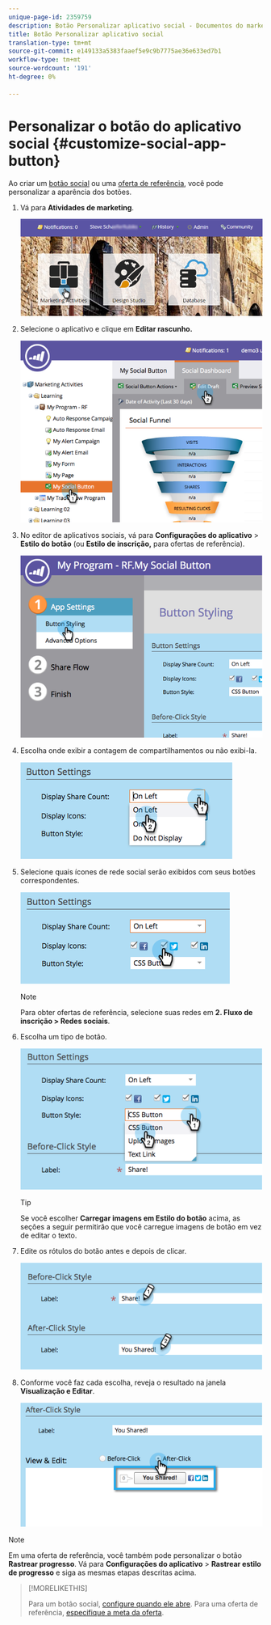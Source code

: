 ```yaml
---
unique-page-id: 2359759
description: Botão Personalizar aplicativo social - Documentos do marketing - Documentação do produto
title: Botão Personalizar aplicativo social
translation-type: tm+mt
source-git-commit: e149133a5383faaef5e9c9b7775ae36e633ed7b1
workflow-type: tm+mt
source-wordcount: '191'
ht-degree: 0%

---
```



# Personalizar o botão do aplicativo social {#customize-social-app-button}

Ao criar um [botão social](../../../../product-docs/demand-generation/landing-pages/free-form-landing-pages/add-a-social-button-to-a-free-form-landing-page.md) ou uma [oferta de referência](../../../../product-docs/demand-generation/social/referral-offers/create-a-referral-offer.md), você pode personalizar a aparência dos botões.

1. Vá para **Atividades de marketing**.

   ![](assets/login-marketing-activities.png)

1. Selecione o aplicativo e clique em **Editar rascunho.**

   ![](assets/image2014-9-23-17-3a3-3a34.png)

1. No editor de aplicativos sociais, vá para **Configurações do aplicativo** > **Estilo do botão** (ou **Estilo de inscrição,** para ofertas de referência).

   ![](assets/image2014-9-23-17-3a3-3a57.png)

1. Escolha onde exibir a contagem de compartilhamentos ou não exibi-la.

   ![](assets/image2014-9-23-17-3a4-3a10.png)

1. Selecione quais ícones de rede social serão exibidos com seus botões correspondentes.

   ![](assets/image2014-9-23-17-3a4-3a22.png)

   >[!NOTE]
   >
   >Para obter ofertas de referência, selecione suas redes em **2. Fluxo de inscrição > Redes sociais**.

1. Escolha um tipo de botão.

   ![](assets/image2014-9-23-17-3a4-3a50.png)

   >[!TIP]
   >
   >Se você escolher **Carregar imagens em Estilo do botão** acima, as seções a seguir permitirão que você carregue imagens de botão em vez de editar o texto.

1. Edite os rótulos do botão antes e depois de clicar.

   ![](assets/image2014-9-23-17-3a5-3a30.png)

1. Conforme você faz cada escolha, reveja o resultado na janela **Visualização e Editar**.

   ![](assets/image2014-9-23-17-3a5-3a42.png)

>[!NOTE]
>
>Em uma oferta de referência, você também pode personalizar o botão **Rastrear progresso**. Vá para **Configurações do aplicativo** > **Rastrear estilo de progresso** e siga as mesmas etapas descritas acima.

>[!MORELIKETHIS]
>
>Para um botão social, [configure quando ele abre](configure-when-social-button-opens.md). Para uma oferta de referência, [especifique a meta da oferta](../../../../product-docs/demand-generation/social/referral-offers/specify-goal-for-referral-offer.md).

